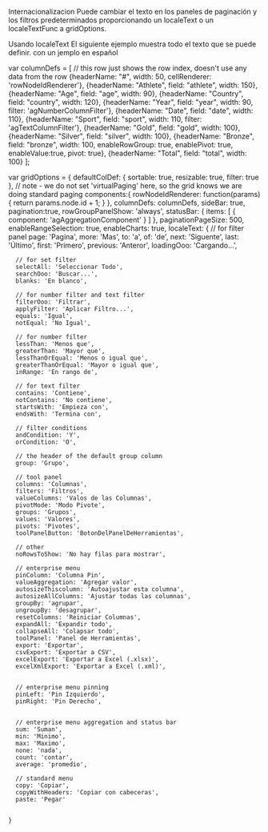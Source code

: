
Internacionalizacion
Puede cambiar el texto en los paneles de paginación y los filtros predeterminados proporcionando un localeText o un localeTextFunc a gridOptions.

Usando localeText
El siguiente ejemplo muestra todo el texto que se puede definir. con un jemplo en español

var columnDefs = [
    // this row just shows the row index, doesn't use any data from the row
    {headerName: "#", width: 50, cellRenderer:  'rowNodeIdRenderer'},
    {headerName: "Athlete", field: "athlete", width: 150},
    {headerName: "Age", field: "age", width: 90},
    {headerName: "Country", field: "country", width: 120},
    {headerName: "Year", field: "year", width: 90, filter: 'agNumberColumnFilter'},
    {headerName: "Date", field: "date", width: 110},
    {headerName: "Sport", field: "sport", width: 110, filter: 'agTextColumnFilter'},
    {headerName: "Gold", field: "gold", width: 100},
    {headerName: "Silver", field: "silver", width: 100},
    {headerName: "Bronze", field: "bronze", width: 100, enableRowGroup: true, enablePivot: true, enableValue:true, pivot: true},
    {headerName: "Total", field: "total", width: 100}
];

var gridOptions = {
    defaultColDef: {
        sortable: true,
        resizable: true,
        filter: true
    },
    // note - we do not set 'virtualPaging' here, so the grid knows we are doing standard paging
    components:{
        rowNodeIdRenderer: function(params) {
            return params.node.id + 1;
        }
    },
    columnDefs: columnDefs,
    sideBar: true,
    pagination:true,
    rowGroupPanelShow: 'always',
    statusBar: {
        items: [
            { component: 'agAggregationComponent' }
        ]
    },
    paginationPageSize: 500,
    enableRangeSelection: true,
    enableCharts: true,
    localeText: {
      // for filter panel
      page: 'Pagina',
      more: 'Mas',
      to: 'a',
      of: 'de',
      next: 'Siguente',
      last: 'Último',
      first: 'Primero',
      previous: 'Anteror',
      loadingOoo: 'Cargando...',
	  
      // for set filter
      selectAll: 'Seleccionar Todo',
      searchOoo: 'Buscar...',
      blanks: 'En blanco',

      // for number filter and text filter
      filterOoo: 'Filtrar',
      applyFilter: 'Aplicar Filtro...',
      equals: 'Igual',
      notEqual: 'No Igual',

      // for number filter
      lessThan: 'Menos que',
      greaterThan: 'Mayor que',
      lessThanOrEqual: 'Menos o igual que',
      greaterThanOrEqual: 'Mayor o igual que',
      inRange: 'En rango de',

      // for text filter
      contains: 'Contiene',
      notContains: 'No contiene',
      startsWith: 'Empieza con',
      endsWith: 'Termina con',

      // filter conditions
      andCondition: 'Y',
      orCondition: 'O',

      // the header of the default group column
      group: 'Grupo',

      // tool panel
      columns: 'Columnas',
      filters: 'Filtros',
      valueColumns: 'Valos de las Columnas',
      pivotMode: 'Modo Pivote',
      groups: 'Grupos',
      values: 'Valores',
      pivots: 'Pivotes',
      toolPanelButton: 'BotonDelPanelDeHerramientas',

      // other
      noRowsToShow: 'No hay filas para mostrar',

      // enterprise menu
      pinColumn: 'Columna Pin',
      valueAggregation: 'Agregar valor',
      autosizeThiscolumn: 'Autoajustar esta columna',
      autosizeAllColumns: 'Ajustar todas las columnas',
      groupBy: 'agrupar',
      ungroupBy: 'desagrupar',
      resetColumns: 'Reiniciar Columnas',
      expandAll: 'Expandir todo',
      collapseAll: 'Colapsar todo',
      toolPanel: 'Panel de Herramientas',
      export: 'Exportar',
      csvExport: 'Exportar a CSV',
      excelExport: 'Exportar a Excel (.xlsx)',
      excelXmlExport: 'Exportar a Excel (.xml)',


      // enterprise menu pinning
      pinLeft: 'Pin Izquierdo',
      pinRight: 'Pin Derecho',


      // enterprise menu aggregation and status bar
      sum: 'Suman',
      min: 'Minimo',
      max: 'Maximo',
      none: 'nada',
      count: 'contar',
      average: 'promedio',

      // standard menu
      copy: 'Copiar',
      copyWithHeaders: 'Copiar con cabeceras',
      paste: 'Pegar'   
  
  
    }
